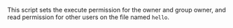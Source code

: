 This script sets the execute permission for the owner and group owner, and read permission for other users on the file named `hello`.
